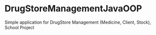 # DrugStoreManagementJavaOOP
Simple application for DrugStore Management (Medicine, Client, Stock), School Project
